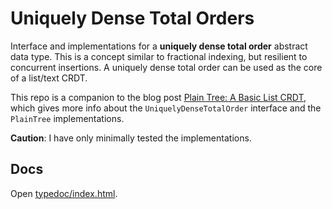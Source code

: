 # Uniquely Dense Total Orders

Interface and implementations for a **uniquely dense total order** abstract data type. This is a concept similar to fractional indexing, but resilient to concurrent insertions. A uniquely dense total order can be used as the core of a list/text CRDT.

This repo is a companion to the blog post [Plain Tree: A Basic List CRDT](https://mattweidner.com/2022/10/05/basic-list-crdt.html), which gives more info about the `UniquelyDenseTotalOrder` interface and the `PlainTree` implementations.

**Caution**: I have only minimally tested the implementations.

## Docs

Open [typedoc/index.html](tree/master/typedoc/index.html).

